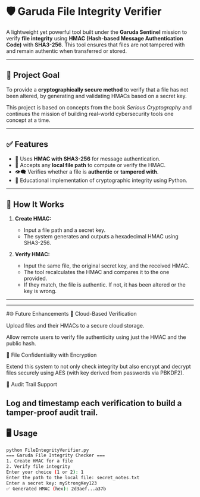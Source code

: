 # 🛡️ Garuda File Integrity Verifier

A lightweight yet powerful tool built under the **Garuda Sentinel** mission to verify **file integrity** using **HMAC (Hash-based Message Authentication Code)** with **SHA3-256**. This tool ensures that files are not tampered with and remain authentic when transferred or stored.

---

## 🔐 Project Goal

To provide a **cryptographically secure method** to verify that a file has not been altered, by generating and validating HMACs based on a secret key.

This project is based on concepts from the book _Serious Cryptography_ and continues the mission of building real-world cybersecurity tools one concept at a time.

---

## ✅ Features

- 🔑 Uses **HMAC with SHA3-256** for message authentication.
- 📂 Accepts any **local file path** to compute or verify the HMAC.
- 👁️‍🗨️ Verifies whether a file is **authentic** or **tampered with**.
- 🧠 Educational implementation of cryptographic integrity using Python.

---

## 🧪 How It Works

1. **Create HMAC:**
   - Input a file path and a secret key.
   - The system generates and outputs a hexadecimal HMAC using SHA3-256.

2. **Verify HMAC:**
   - Input the same file, the original secret key, and the received HMAC.
   - The tool recalculates the HMAC and compares it to the one provided.
   - If they match, the file is authentic. If not, it has been altered or the key is wrong.

---
---
#🌐 Future Enhancements
🔄 Cloud-Based Verification

Upload files and their HMACs to a secure cloud storage.

Allow remote users to verify file authenticity using just the HMAC and the public hash.

🔏 File Confidentiality with Encryption

Extend this system to not only check integrity but also encrypt and decrypt files securely using AES (with key derived from passwords via PBKDF2).

🧾 Audit Trail Support

Log and timestamp each verification to build a tamper-proof audit trail.
---

## 🖥️ Usage

```bash
python FileIntegrityVerifier.py
=== Garuda File Integrity Checker ===
1. Create HMAC for a file
2. Verify file integrity
Enter your choice (1 or 2): 1
Enter the path to the local file: secret_notes.txt
Enter a secret key: myStrongKey123
✅ Generated HMAC (hex): 2d3aef...a37b
